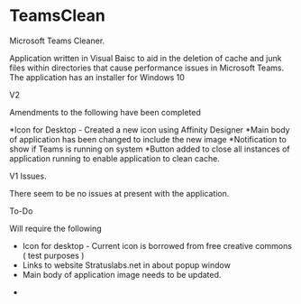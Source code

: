 # TeamsClean
Microsoft Teams Cleaner.

Application written in Visual Baisc to aid in the deletion of cache and junk files within directories that cause performance issues in Microsoft Teams. 
The application has an installer for Windows 10 


V2

Amendments to the following have been completed 

*Icon for Desktop - Created a new icon using Affinity Designer
*Main body of application has been changed to include the new image
*Notification to show if Teams is running on system
*Button added to close all instances of application running to enable application to clean cache.




V1 Issues.

There seem to be no issues at present with the application. 

To-Do 

Will require the following 

* Icon for desktop - Current icon is borrowed from free creative commons ( test purposes )
* Links to website Stratuslabs.net in about popup window
* Main body of application image needs to be updated.

-
